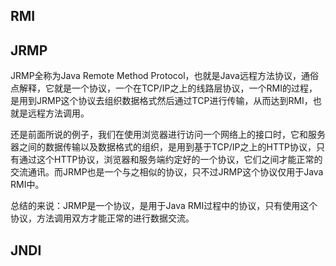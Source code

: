 ## **RMI**

## **JRMP**

JRMP全称为Java Remote Method Protocol，也就是Java远程方法协议，通俗点解释，它就是一个协议，一个在TCP/IP之上的线路层协议，一个RMI的过程，是用到JRMP这个协议去组织数据格式然后通过TCP进行传输，从而达到RMI，也就是远程方法调用。

还是前面所说的例子，我们在使用浏览器进行访问一个网络上的接口时，它和服务器之间的数据传输以及数据格式的组织，是用到基于TCP/IP之上的HTTP协议，只有通过这个HTTP协议，浏览器和服务端约定好的一个协议，它们之间才能正常的交流通讯。而JRMP也是一个与之相似的协议，只不过JRMP这个协议仅用于Java RMI中。

总结的来说：JRMP是一个协议，是用于Java RMI过程中的协议，只有使用这个协议，方法调用双方才能正常的进行数据交流。


## **JNDI**